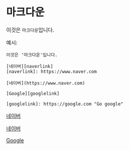 # 마크다운
이것은 `마크다운`입니다.

예시:
```
이것은 '마크다운'입니다.

[네이버][naverlink]
[naverlink]: https://www.naver.com

[네이버](https://www.naver.com)

[Google][googlelink]

[googlelink]: https://google.com "Go google"

```

[네이버][naverlink]

[naverlink]: https://www.naver.com

[네이버](https://www.naver.com)

[Google][googlelink]

[googlelink]: https://google.com "Go google"
